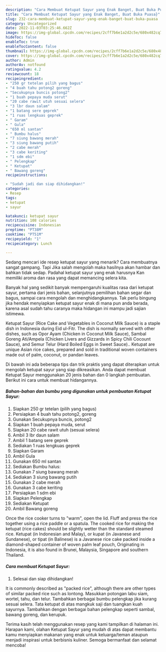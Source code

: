 ```yaml
---
description: "Cara Membuat Ketupat Sayur yang Enak Banget, Buat Buka Puasa}"
title: "Cara Membuat Ketupat Sayur yang Enak Banget, Buat Buka Puasa}"
slug: 232-cara-membuat-ketupat-sayur-yang-enak-banget-buat-buka-puasa
category: Uncategorized
date: 2022-11-03T03:25:46.662Z
image: https://img-global.cpcdn.com/recipes/2cff7b6e1a2d2c5e/680x482cq70/ketupat-sayur-foto-resep-utama.jpg
hideToc: false
enableToc: true
enableTocContent: false
thumbnail: https://img-global.cpcdn.com/recipes/2cff7b6e1a2d2c5e/680x482cq70/ketupat-sayur-foto-resep-utama.jpg
cover: https://img-global.cpcdn.com/recipes/2cff7b6e1a2d2c5e/680x482cq70/ketupat-sayur-foto-resep-utama.jpg
author: Admin
authorAv: notfound
ratingvalue: 4.2
reviewcount: 18
recipeingredient:
- "250 gr tetelan pilih yang bagus"
- "4 buah tahu potong2 goreng"
- "Secukupnya buncis potong2"
- "1 buah pepaya muda serut"
- "20 cabe rawit utuh sesuai selera"
- "3 lbr daun salam"
- "1 batang sere geprek"
- "1 ruas lengkuas geprek"
- " Garam"
- " Gula"
- "650 ml santan"
- " Bumbu halus"
- "7 siung bawang merah"
- "3 siung bawang putih"
- "2 cabe merah"
- "3 cabe keriting"
- "1 sdm ebi"
- " Pelengkap"
- " Ketupat"
- " Bawang goreng"
recipeinstructions:

- "Sudah jadi dan siap dihidangkan!"
categories:
- Resep
tags:
- ketupat
- sayur

katakunci: ketupat sayur 
nutrition: 108 calories
recipecuisine: Indonesian
preptime: "PT38M"
cooktime: "PT51M"
recipeyield: "1"
recipecategory: Lunch

---
```



Sedang mencari ide resep ketupat sayur yang menarik? Cara membuatnya sangat gampang. Tapi Jika salah mengolah maka hasilnya akan hambar dan bahkan tidak sedap. Padahal ketupat sayur yang enak harusnya Kan memiliki aroma dan rasa yang dapat memancing selera kita.


Banyak hal yang sedikit banyak mempengaruhi kualitas rasa dari ketupat sayur, pertama dari jenis bahan, selanjutnya pemilihan bahan segar dan bagus, sampai cara mengolah dan menghidangkannya. Tak perlu bingung jika hendak menyiapkan ketupat sayur enak di mana pun anda berada, karena asal sudah tahu caranya maka hidangan ini mampu jadi sajian istimewa.

Ketupat Sayur (Rice Cake and Vegetables in Coconut Milk Sauce) is a staple dish in Indonesia during Eid ul-Fitr. The dish is normally served with other dishes, such as Opor Ayam (Chicken in Coconut Milk Sauce), Sambal Goreng Ati/Ampela (Chicken Livers and Gizzards in Spicy Chili Cocount Sauce), and Semur Telur (Hard Boiled Eggs in Sweet Sauce).. Ketupat are unique Asian rice cakes, prepared and sold in traditional woven containers made out of palm, coconut, or pandan leaves.


Di bawah ini ada beberapa tips dan trik praktis yang dapat diterapkan untuk mengolah ketupat sayur yang siap dikreasikan. Anda dapat membuat Ketupat Sayur menggunakan 20 jenis bahan dan 0 langkah pembuatan. Berikut ini cara untuk membuat hidangannya.

<!--inarticleads1-->

##### Bahan-bahan dan bumbu yang digunakan untuk pembuatan Ketupat Sayur:

1. Siapkan 250 gr tetelan (pilih yang bagus)
1. Persiapkan 4 buah tahu potong2, goreng
1. Gunakan Secukupnya buncis, potong2
1. Siapkan 1 buah pepaya muda, serut
1. Siapkan 20 cabe rawit utuh (sesuai selera)
1. Ambil 3 lbr daun salam
1. Ambil 1 batang sere geprek
1. Sediakan 1 ruas lengkuas geprek
1. Siapkan  Garam
1. Ambil  Gula
1. Gunakan 650 ml santan
1. Sediakan  Bumbu halus:
1. Gunakan 7 siung bawang merah
1. Sediakan 3 siung bawang putih
1. Gunakan 2 cabe merah
1. Gunakan 3 cabe keriting
1. Persiapkan 1 sdm ebi
1. Siapkan  Pelengkap
1. Sediakan  Ketupat
1. Ambil  Bawang goreng


Once the rice cooker turns to &#34;warm&#34;, open the lid. Fluff and press the rice together using a rice paddle or a spatula. The cooked rice for making the ketupat (rice cakes) should be slightly wetter than the standard steamed rice. Ketupat (in Indonesian and Malay), or kupat (in Javanese and Sundanese), or tipat (in Balinese) is a Javanese rice cake packed inside a diamond-shaped container of woven palm leaf pouch, Originating in Indonesia, it is also found in Brunei, Malaysia, Singapore and southern Thailand. 

<!--inarticleads2-->

##### Cara membuat Ketupat Sayur:


1. Selesai dan siap dihidangkan!

It is commonly described as &#34;packed rice&#34;, although there are other types of similar packed rice such as lontong. Masukkan potongan labu siam, wortel, tahu, dan telur. Tambahkan berbagai bumbu pelengkap jika kurang sesuai selera. Tata ketupat di atas mangkuk saji dan tuangkan kuah sayurnya. Tambahkan dengan berbagai bahan pelengkap seperti sambal, bawang goreng, dan kerupuk. 

Terima kasih telah menggunakan resep yang kami tampilkan di halaman ini. Harapan kami, olahan Ketupat Sayur yang mudah di atas dapat membantu kamu menyiapkan makanan yang enak untuk keluarga/teman ataupun menjadi inspirasi untuk berbisnis kuliner. Semoga bermanfaat dan selamat mencoba!
